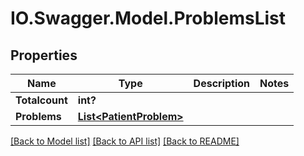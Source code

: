 # IO.Swagger.Model.ProblemsList
## Properties

Name | Type | Description | Notes
------------ | ------------- | ------------- | -------------
**Totalcount** | **int?** |  | 
**Problems** | [**List&lt;PatientProblem&gt;**](PatientProblem.md) |  | 

[[Back to Model list]](../README.md#documentation-for-models) [[Back to API list]](../README.md#documentation-for-api-endpoints) [[Back to README]](../README.md)

